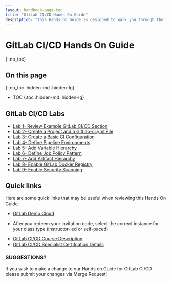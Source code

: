 ```yaml
---
layout: handbook-page-toc
title: "GitLab CI/CD Hands On Guide"
description: "This Hands On Guide is designed to walk you through the lab exercises used in the GitLab CI/CD course."
---
```

# GitLab CI/CD Hands On Guide
{:.no_toc}

## On this page
{:.no_toc .hidden-md .hidden-lg}

- TOC
{:toc .hidden-md .hidden-lg}

## GitLab CI/CD Labs
* [Lab 1- Review Example GitLab CI/CD Section](https://about.gitlab.com/handbook/customer-success/professional-services-engineering/education-services/gitlabcicdhandsonlab1.html)
* [Lab 2- Create a Project and a GitLab-ci.yml File](https://about.gitlab.com/handbook/customer-success/professional-services-engineering/education-services/gitlabcicdhandsonlab2.html)
* [Lab 3- Create a Basic CI Configuration](https://about.gitlab.com/handbook/customer-success/professional-services-engineering/education-services/gitlabcicdhandsonlab3.html)
* [Lab 4- Define Pipeline Environments](https://about.gitlab.com/handbook/customer-success/professional-services-engineering/education-services/gitlabcicdhandsonlab4.html)
* [Lab 5- Add Variable Hierarchy](https://about.gitlab.com/handbook/customer-success/professional-services-engineering/education-services/gitlabcicdhandsonlab5.html)
* [Lab 6- Define Job Policy Pattern](https://about.gitlab.com/handbook/customer-success/professional-services-engineering/education-services/gitlabcicdhandsonlab6.html)
* [Lab 7- Add Artifact Hierarchy](https://about.gitlab.com/handbook/customer-success/professional-services-engineering/education-services/gitlabcicdhandsonlab7.html)
* [Lab 8- Enable GitLab Docker Registry](https://about.gitlab.com/handbook/customer-success/professional-services-engineering/education-services/gitlabcicdhandsonlab8.html)
* [Lab 9- Enable Security Scanning](https://about.gitlab.com/handbook/customer-success/professional-services-engineering/education-services/gitlabcicdhandsonlab9.html)


## Quick links

Here are some quick links that may be useful when reviewing this Hands On Guide.

* [GitLab Demo Cloud](https://gitlabdemo.com/login)
- After you redeem your invitation code, select the correct instance for your class type (instructor-led or self-paced)
* [GitLab CI/CD Course Description](https://about.gitlab.com/services/education/gitlab-ci/)
* [GitLab CI/CD Specialist Certifcation Details](https://about.gitlab.com/services/education/gitlab-cicd-specialist/)


### SUGGESTIONS?

If you wish to make a change to our Hands on Guide for GitLab CI/CD - please submit your changes via Merge Request!

